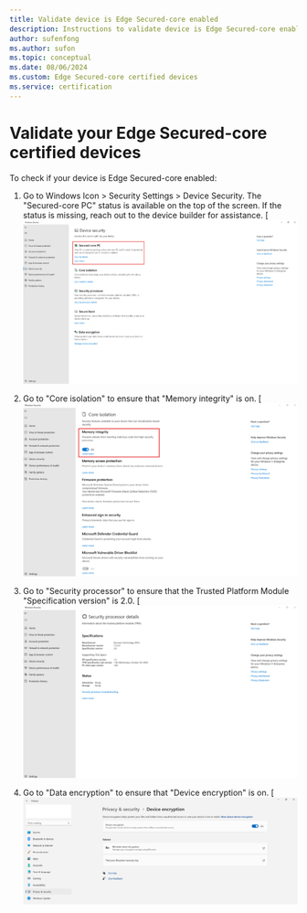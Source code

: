 ```yaml
---
title: Validate device is Edge Secured-core enabled
description: Instructions to validate device is Edge Secured-core enabled 
author: sufenfong
ms.author: sufon
ms.topic: conceptual 
ms.date: 08/06/2024 
ms.custom: Edge Secured-core certified devices
ms.service: certification
---
```

# Validate your Edge Secured-core certified devices
To check if your device is Edge Secured-core enabled: 
1.	Go to Windows Icon > Security Settings > Device Security. The "Secured-core PC" status is available on the top of the screen. If the status is missing, reach out to the device builder for assistance.
[![Image showing Device Security Status.](./media/images/edge-secured-core-enabled.png)

2.	Go to "Core isolation" to ensure that "Memory integrity" is on.
[![Image showing Core isolation Status.](./media/images/core-isolation.png)

3.	Go to "Security processor" to ensure that the Trusted Platform Module "Specification version" is 2.0.
[![Image showing security processor Status.](./media/images/security-processor.png)

4.	Go to "Data encryption" to ensure that "Device encryption" is on.
[![Image showing device encryption Status.](./media/images/device-encryption.png)
